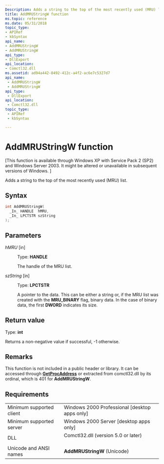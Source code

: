 ```yaml
---
Description: Adds a string to the top of the most recently used (MRU) list.
title: AddMRUStringW function
ms.topic: reference
ms.date: 05/31/2018
topic_type: 
- APIRef
- kbSyntax
api_name: 
- AddMRUStringW
- AddMRUStringW
api_type: 
- DllExport
api_location: 
- Comctl32.dll
ms.assetid: ad94a442-8492-412c-a4f2-ac6e7c5327d7
api_name: 
 - AddMRUStringW
 - AddMRUStringW
api_type: 
 - DllExport
api_location: 
 - Comctl32.dll
topic_type: 
 - APIRef
 - kbSyntax

---
```


# AddMRUStringW function

\[This function is available through Windows XP with Service Pack 2 (SP2) and Windows Server 2003. It might be altered or unavailable in subsequent versions of Windows. \]

Adds a string to the top of the most recently used (MRU) list.

## Syntax


```C++
int AddMRUStringW(
  _In_ HANDLE  hMRU,
  _In_ LPCTSTR szString
);
```



## Parameters

<dl> <dt>

*hMRU* \[in\]
</dt> <dd>

Type: **HANDLE**

The handle of the MRU list.

</dd> <dt>

*szString* \[in\]
</dt> <dd>

Type: **LPCTSTR**

A pointer to the data. This can be either a string or, if the MRU list was created with the **MRU\_BINARY** flag, binary data. In the case of binary data, the first **DWORD** indicates its size.

</dd> </dl>

## Return value

Type: **int**

Returns a non-negative value if successful, -1 otherwise.

## Remarks

This function is not included in a public header or library. It can be accessed through [**GetProcAddress**](https://docs.microsoft.com/windows/desktop/api/libloaderapi/nf-libloaderapi-getprocaddress) or extracted from comctl32.dll by its ordinal, which is 401 for **AddMRUStringW**.

## Requirements



|                                     |                                                                                                                |
|-------------------------------------|----------------------------------------------------------------------------------------------------------------|
| Minimum supported client<br/> | Windows 2000 Professional \[desktop apps only\]<br/>                                                     |
| Minimum supported server<br/> | Windows 2000 Server \[desktop apps only\]<br/>                                                           |
| DLL<br/>                      | <dl> <dt>Comctl32.dll (version 5.0 or later)</dt> </dl> |
| Unicode and ANSI names<br/>   | **AddMRUStringW** (Unicode)<br/>                                                                         |



 

 




